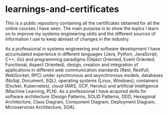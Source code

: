 # learnings-and-certificates

This is a public repository containing all the certificates obtained for all the online courses I have seen. The main purpose is to show the topics I learn on to improve my systems engineering skills and the different sources of information I use to keep abreast of changes in the industry.

As a professional in systems engineering and software development I have accumulated experience in different languages (Java, Python, JavaScript, C++, Go) and programming paradigms (Object Oriented, Event Oriented, Functional, Aspect Oriented), design, creation and integration of applications in different web communication standards (Rest, Restfull, WebSocket, RPC) under synchronous and asynchronous models, databases (NoSql, Document, SQL), operating systems (Linux, Windows), containers (Docker, Kubernetes), cloud (AWS, GCP, Heroku) and artificial intelligence (Machine Learning, PLN). As a professional I have acquired skills for software architecture (Design Patterns, SOLID Patterns, DDD, Hexagonal Architecture, Class Diagram, Component Diagram, Deployment Diagram, Microservices Architecture, SOA).